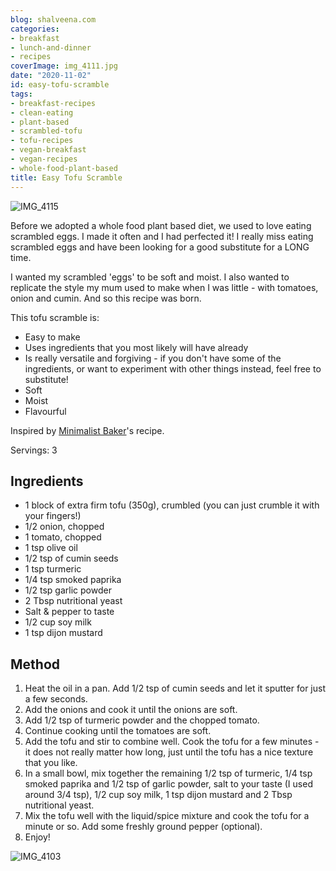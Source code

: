 ```yaml
---
blog: shalveena.com
categories:
- breakfast
- lunch-and-dinner
- recipes
coverImage: img_4111.jpg
date: "2020-11-02"
id: easy-tofu-scramble
tags:
- breakfast-recipes
- clean-eating
- plant-based
- scrambled-tofu
- tofu-recipes
- vegan-breakfast
- vegan-recipes
- whole-food-plant-based
title: Easy Tofu Scramble
---
```


![IMG_4115](images/img_4115.jpg)

Before we adopted a whole food plant based diet, we used to love eating scrambled eggs. I made it often and I had perfected it! I really miss eating scrambled eggs and have been looking for a good substitute for a LONG time.

I wanted my scrambled 'eggs' to be soft and moist. I also wanted to replicate the style my mum used to make when I was little - with tomatoes, onion and cumin. And so this recipe was born.

This tofu scramble is:

- Easy to make
- Uses ingredients that you most likely will have already
- Is really versatile and forgiving - if you don't have some of the ingredients, or want to experiment with other things instead, feel free to substitute!
- Soft
- Moist
- Flavourful

Inspired by [Minimalist Baker](https://minimalistbaker.com/southwest-tofu-scramble/)'s recipe.

Servings: 3

## Ingredients

- 1 block of extra firm tofu (350g), crumbled (you can just crumble it with your fingers!)
- 1/2 onion, chopped
- 1 tomato, chopped
- 1 tsp olive oil
- 1/2 tsp of cumin seeds
- 1 tsp turmeric
- 1/4 tsp smoked paprika
- 1/2 tsp garlic powder
- 2 Tbsp nutritional yeast
- Salt & pepper to taste
- 1/2 cup soy milk
- 1 tsp dijon mustard

## Method

1. Heat the oil in a pan. Add 1/2 tsp of cumin seeds and let it sputter for just a few seconds.
2. Add the onions and cook it until the onions are soft.
3. Add 1/2 tsp of turmeric powder and the chopped tomato.
4. Continue cooking until the tomatoes are soft.
5. Add the tofu and stir to combine well. Cook the tofu for a few minutes - it does not really matter how long, just until the tofu has a nice texture that you like.
6. In a small bowl, mix together the remaining 1/2 tsp of turmeric, 1/4 tsp smoked paprika and 1/2 tsp of garlic powder, salt to your taste (I used around 3/4 tsp), 1/2 cup soy milk, 1 tsp dijon mustard and 2 Tbsp nutritional yeast.
7. Mix the tofu well with the liquid/spice mixture and cook the tofu for a minute or so. Add some freshly ground pepper (optional).
8. Enjoy!

![IMG_4103](images/img_4103.jpg)
